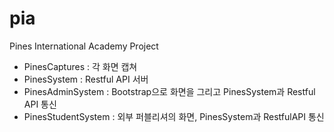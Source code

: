# pia
Pines International Academy Project

- PinesCaptures : 각 화면 캡쳐
- PinesSystem : Restful API 서버
- PinesAdminSystem : Bootstrap으로 화면을 그리고 PinesSystem과 Restful API 통신
- PinesStudentSystem : 외부 퍼블리셔의 화면, PinesSystem과 RestfulAPI 통신
